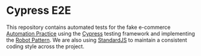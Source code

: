 # Cypress E2E

This repository contains automated tests for the fake e-commerce [Automation Practice](http://www.automationpractice.pl/index.php) using the [Cypress](https://www.cypress.io/) testing framework and implementing the [Robot Pattern](https://jakewharton.com/testing-robots/?source=post_page-----fc820ce250f7--------------------------------).
We are also using [StandardJS](https://standardjs.com/) to maintain a consistent coding style across the project. 